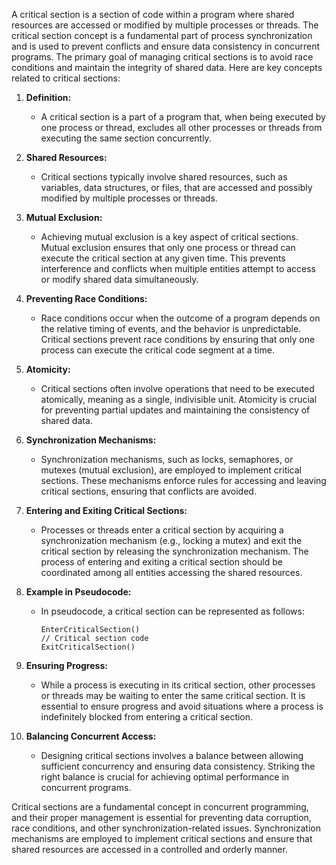A critical section is a section of code within a program where shared resources are accessed or modified by multiple processes or threads. The critical section concept is a fundamental part of process synchronization and is used to prevent conflicts and ensure data consistency in concurrent programs. The primary goal of managing critical sections is to avoid race conditions and maintain the integrity of shared data. Here are key concepts related to critical sections:

1. **Definition:**
   - A critical section is a part of a program that, when being executed by one process or thread, excludes all other processes or threads from executing the same section concurrently.

2. **Shared Resources:**
   - Critical sections typically involve shared resources, such as variables, data structures, or files, that are accessed and possibly modified by multiple processes or threads.

3. **Mutual Exclusion:**
   - Achieving mutual exclusion is a key aspect of critical sections. Mutual exclusion ensures that only one process or thread can execute the critical section at any given time. This prevents interference and conflicts when multiple entities attempt to access or modify shared data simultaneously.

4. **Preventing Race Conditions:**
   - Race conditions occur when the outcome of a program depends on the relative timing of events, and the behavior is unpredictable. Critical sections prevent race conditions by ensuring that only one process can execute the critical code segment at a time.

5. **Atomicity:**
   - Critical sections often involve operations that need to be executed atomically, meaning as a single, indivisible unit. Atomicity is crucial for preventing partial updates and maintaining the consistency of shared data.

6. **Synchronization Mechanisms:**
   - Synchronization mechanisms, such as locks, semaphores, or mutexes (mutual exclusion), are employed to implement critical sections. These mechanisms enforce rules for accessing and leaving critical sections, ensuring that conflicts are avoided.

7. **Entering and Exiting Critical Sections:**
   - Processes or threads enter a critical section by acquiring a synchronization mechanism (e.g., locking a mutex) and exit the critical section by releasing the synchronization mechanism. The process of entering and exiting a critical section should be coordinated among all entities accessing the shared resources.

8. **Example in Pseudocode:**
   - In pseudocode, a critical section can be represented as follows:

     ```plaintext
     EnterCriticalSection()
     // Critical section code
     ExitCriticalSection()
     ```

9. **Ensuring Progress:**
   - While a process is executing in its critical section, other processes or threads may be waiting to enter the same critical section. It is essential to ensure progress and avoid situations where a process is indefinitely blocked from entering a critical section.

10. **Balancing Concurrent Access:**
    - Designing critical sections involves a balance between allowing sufficient concurrency and ensuring data consistency. Striking the right balance is crucial for achieving optimal performance in concurrent programs.

Critical sections are a fundamental concept in concurrent programming, and their proper management is essential for preventing data corruption, race conditions, and other synchronization-related issues. Synchronization mechanisms are employed to implement critical sections and ensure that shared resources are accessed in a controlled and orderly manner.
